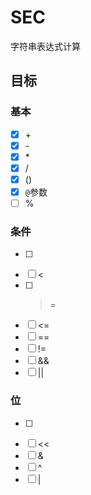 # SEC

字符串表达式计算

## 目标

### 基本

- [x] \+
- [x] \-
- [x] \*
- [x] \/
- [x] ()
- [x] `@`参数
- [ ] %

### 条件

- [ ] >
- [ ] <
- [ ] >=
- [ ] <=
- [ ] ==
- [ ] !=
- [ ] &&
- [ ] ||

### 位

- [ ] >>
- [ ] <<
- [ ] &
- [ ] ^
- [ ] |
